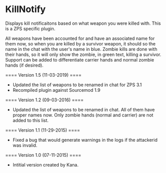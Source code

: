 # KillNotify
Displays kill notificaitons based on what weapon you were killed with. This is a ZPS specific plugin.

All weapons have been accounted for and have an associated name for them now, so when you are killed by a survivor weapon, it should so the name in the chat with the user's name in blue. Zombie kills are done with their hands, so it will only show the zombie, in green text, killing a survivor. Support can be added to differentiate carrier hands and normal zombie hands (if desired).

==== Version 1.5 (11-03-2019) ====
- Updated the list of weapons to be renamed in chat for ZPS 3.1
- Recompiled plugin against Sourcemod 1.9

==== Version 1.2 (09-03-2016) ====
- Updated the list of weapons to be renamed in chat. All of them have proper names now. Only zombie hands (normal and carrier) are not added to this list.

==== Version 1.1 (11-29-2015) ====
- Fixed a bug that would generate warnings in the logs if the attackerid was invalid.

==== Version 1.0 (07-11-2015) ====
- Intitial version created by Kana.